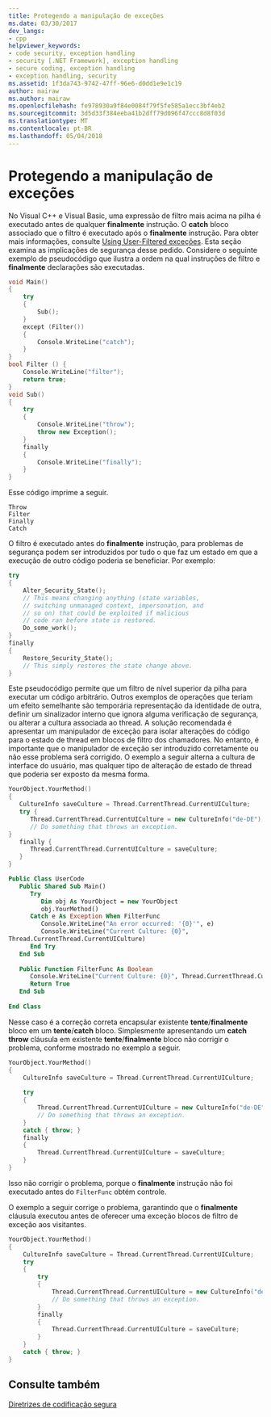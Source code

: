 ```yaml
---
title: Protegendo a manipulação de exceções
ms.date: 03/30/2017
dev_langs:
- cpp
helpviewer_keywords:
- code security, exception handling
- security [.NET Framework], exception handling
- secure coding, exception handling
- exception handling, security
ms.assetid: 1f3da743-9742-47ff-96e6-d0dd1e9e1c19
author: mairaw
ms.author: mairaw
ms.openlocfilehash: fe978930a9f84e0084f79f5fe585a1ecc3bf4eb2
ms.sourcegitcommit: 3d5d33f384eeba41b2dff79d096f47ccc8d8f03d
ms.translationtype: MT
ms.contentlocale: pt-BR
ms.lasthandoff: 05/04/2018
---
```

# <a name="securing-exception-handling"></a>Protegendo a manipulação de exceções
No Visual C++ e Visual Basic, uma expressão de filtro mais acima na pilha é executado antes de qualquer **finalmente** instrução. O **catch** bloco associado que o filtro é executado após o **finalmente** instrução. Para obter mais informações, consulte [Using User-Filtered exceções](../../../docs/standard/exceptions/using-user-filtered-exception-handlers.md). Esta seção examina as implicações de segurança desse pedido. Considere o seguinte exemplo de pseudocódigo que ilustra a ordem na qual instruções de filtro e **finalmente** declarações são executadas.  
  
```cpp  
void Main()   
{  
    try   
    {  
        Sub();  
    }   
    except (Filter())   
    {  
        Console.WriteLine("catch");  
    }  
}  
bool Filter () {  
    Console.WriteLine("filter");  
    return true;  
}  
void Sub()   
{  
    try   
    {  
        Console.WriteLine("throw");  
        throw new Exception();  
    }   
    finally   
    {  
        Console.WriteLine("finally");  
    }  
}                        
```  
  
 Esse código imprime a seguir.  
  
```  
Throw  
Filter  
Finally  
Catch  
```  
  
 O filtro é executado antes do **finalmente** instrução, para problemas de segurança podem ser introduzidos por tudo o que faz um estado em que a execução de outro código poderia se beneficiar. Por exemplo:  
  
```cpp  
try   
{  
    Alter_Security_State();  
    // This means changing anything (state variables,  
    // switching unmanaged context, impersonation, and   
    // so on) that could be exploited if malicious   
    // code ran before state is restored.  
    Do_some_work();  
}   
finally   
{  
    Restore_Security_State();  
    // This simply restores the state change above.  
}  
```  
  
 Este pseudocódigo permite que um filtro de nível superior da pilha para executar um código arbitrário. Outros exemplos de operações que teriam um efeito semelhante são temporária representação da identidade de outra, definir um sinalizador interno que ignora alguma verificação de segurança, ou alterar a cultura associada ao thread. A solução recomendada é apresentar um manipulador de exceção para isolar alterações do código para o estado de thread em blocos de filtro dos chamadores. No entanto, é importante que o manipulador de exceção ser introduzido corretamente ou não esse problema será corrigido. O exemplo a seguir alterna a cultura de interface do usuário, mas qualquer tipo de alteração de estado de thread que poderia ser exposto da mesma forma.  
  
```cpp  
YourObject.YourMethod()  
{  
   CultureInfo saveCulture = Thread.CurrentThread.CurrentUICulture;  
   try {  
      Thread.CurrentThread.CurrentUICulture = new CultureInfo("de-DE");  
      // Do something that throws an exception.  
}  
   finally {  
      Thread.CurrentThread.CurrentUICulture = saveCulture;  
   }  
}  
```  
  
```vb  
Public Class UserCode  
   Public Shared Sub Main()  
      Try  
         Dim obj As YourObject = new YourObject  
         obj.YourMethod()  
      Catch e As Exception When FilterFunc  
         Console.WriteLine("An error occurred: '{0}'", e)  
         Console.WriteLine("Current Culture: {0}",   
Thread.CurrentThread.CurrentUICulture)  
      End Try  
   End Sub  
  
   Public Function FilterFunc As Boolean  
      Console.WriteLine("Current Culture: {0}", Thread.CurrentThread.CurrentUICulture)  
      Return True  
   End Sub  
  
End Class  
```  
  
 Nesse caso é a correção correta encapsular existente **tente**/**finalmente** bloco em um **tente**/**catch** bloco. Simplesmente apresentando um **catch throw** cláusula em existente **tente**/**finalmente** bloco não corrigir o problema, conforme mostrado no exemplo a seguir.  
  
```cpp  
YourObject.YourMethod()  
{  
    CultureInfo saveCulture = Thread.CurrentThread.CurrentUICulture;  
  
    try   
    {  
        Thread.CurrentThread.CurrentUICulture = new CultureInfo("de-DE");  
        // Do something that throws an exception.  
    }  
    catch { throw; }  
    finally   
    {  
        Thread.CurrentThread.CurrentUICulture = saveCulture;  
    }  
}  
```  
  
 Isso não corrigir o problema, porque o **finalmente** instrução não foi executado antes do `FilterFunc` obtém controle.  
  
 O exemplo a seguir corrige o problema, garantindo que o **finalmente** cláusula executou antes de oferecer uma exceção blocos de filtro de exceção aos visitantes.  
  
```cpp  
YourObject.YourMethod()  
{  
    CultureInfo saveCulture = Thread.CurrentThread.CurrentUICulture;  
    try    
    {  
        try   
        {  
            Thread.CurrentThread.CurrentUICulture = new CultureInfo("de-DE");  
            // Do something that throws an exception.  
        }  
        finally   
        {  
            Thread.CurrentThread.CurrentUICulture = saveCulture;  
        }  
    }  
    catch { throw; }  
}  
```  
  
## <a name="see-also"></a>Consulte também  
 [Diretrizes de codificação segura](../../../docs/standard/security/secure-coding-guidelines.md)
